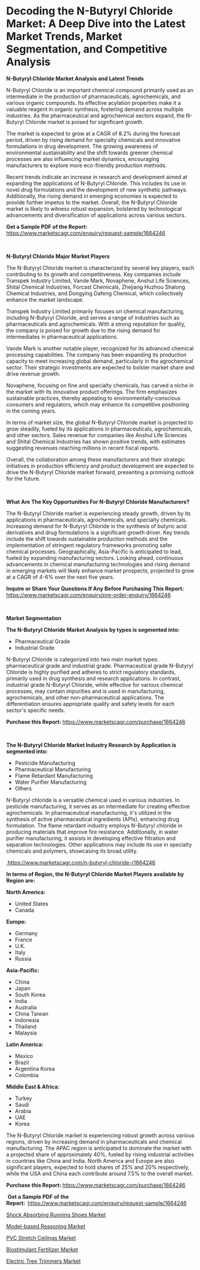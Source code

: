 <p><h1>Decoding the N-Butyryl Chloride Market: A Deep Dive into the Latest Market Trends, Market Segmentation, and Competitive Analysis</h1></p><p><strong>N-Butyryl Chloride Market Analysis and Latest Trends</strong></p>
<p><p>N-Butyryl Chloride is an important chemical compound primarily used as an intermediate in the production of pharmaceuticals, agrochemicals, and various organic compounds. Its effective acylation properties make it a valuable reagent in organic synthesis, fostering demand across multiple industries. As the pharmaceutical and agrochemical sectors expand, the N-Butyryl Chloride market is poised for significant growth. </p><p>The market is expected to grow at a CAGR of 8.2% during the forecast period, driven by rising demand for specialty chemicals and innovative formulations in drug development. The growing awareness of environmental sustainability and the shift towards greener chemical processes are also influencing market dynamics, encouraging manufacturers to explore more eco-friendly production methods.</p><p>Recent trends indicate an increase in research and development aimed at expanding the applications of N-Butyryl Chloride. This includes its use in novel drug formulations and the development of new synthetic pathways. Additionally, the rising demand in emerging economies is expected to provide further impetus to the market. Overall, the N-Butyryl Chloride market is likely to witness robust expansion, bolstered by technological advancements and diversification of applications across various sectors.</p></p>
<p><strong>Get a Sample PDF of the Report:&nbsp;</strong> <a href="https://www.marketscagr.com/enquiry/request-sample/1664246?utm_campaign=1944&utm_medium=2&utm_source=Github&utm_content=ia&utm_term=27122024&utm_id=n-butyryl-chloride">https://www.marketscagr.com/enquiry/request-sample/1664246</a></p>
<p>&nbsp;</p>
<p><strong>N-Butyryl Chloride Major Market Players</strong></p>
<p><p>The N-Butyryl Chloride market is characterized by several key players, each contributing to its growth and competitiveness. Key companies include Transpek Industry Limited, Vande Mark, Novaphene, Anshul Life Sciences, Shital Chemical Industries, Forcast Chemicals, Zhejiang Huzhou Shalong Chemical Industries, and Dongying Dafeng Chemical, which collectively enhance the market landscape.</p><p>Transpek Industry Limited primarily focuses on chemical manufacturing, including N-Butyryl Chloride, and serves a range of industries such as pharmaceuticals and agrochemicals. With a strong reputation for quality, the company is poised for growth due to the rising demand for intermediates in pharmaceutical applications.</p><p>Vande Mark is another notable player, recognized for its advanced chemical processing capabilities. The company has been expanding its production capacity to meet increasing global demand, particularly in the agrochemical sector. Their strategic investments are expected to bolster market share and drive revenue growth.</p><p>Novaphene, focusing on fine and specialty chemicals, has carved a niche in the market with its innovative product offerings. The firm emphasizes sustainable practices, thereby appealing to environmentally-conscious consumers and regulators, which may enhance its competitive positioning in the coming years.</p><p>In terms of market size, the global N-Butyryl Chloride market is projected to grow steadily, fueled by its applications in pharmaceuticals, agrochemicals, and other sectors. Sales revenue for companies like Anshul Life Sciences and Shital Chemical Industries has shown positive trends, with estimates suggesting revenues reaching millions in recent fiscal reports.</p><p>Overall, the collaboration among these manufacturers and their strategic initiatives in production efficiency and product development are expected to drive the N-Butyryl Chloride market forward, presenting a promising outlook for the future.</p></p>
<p>&nbsp;</p>
<p><strong>What Are The Key Opportunities For N-Butyryl Chloride Manufacturers?</strong></p>
<p><p>The N-Butyryl Chloride market is experiencing steady growth, driven by its applications in pharmaceuticals, agrochemicals, and specialty chemicals. Increasing demand for N-Butyryl Chloride in the synthesis of butyric acid derivatives and drug formulations is a significant growth driver. Key trends include the shift towards sustainable production methods and the implementation of stringent regulatory frameworks promoting safer chemical processes. Geographically, Asia-Pacific is anticipated to lead, fueled by expanding manufacturing sectors. Looking ahead, continuous advancements in chemical manufacturing technologies and rising demand in emerging markets will likely enhance market prospects, projected to grow at a CAGR of 4-6% over the next five years.</p></p>
<p><strong>Inquire or Share Your Questions If Any Before Purchasing This Report:</strong> <a href="https://www.marketscagr.com/enquiry/pre-order-enquiry/1664246?utm_campaign=1944&utm_medium=2&utm_source=Github&utm_content=ia&utm_term=27122024&utm_id=n-butyryl-chloride">https://www.marketscagr.com/enquiry/pre-order-enquiry/1664246</a></p>
<p>&nbsp;</p>
<p><strong>Market Segmentation</strong></p>
<p><strong>The N-Butyryl Chloride Market Analysis by types is segmented into:</strong></p>
<p><ul><li>Pharmaceutical Grade</li><li>Industrial Grade</li></ul></p>
<p><p>N-Butyryl Chloride is categorized into two main market types: pharmaceutical grade and industrial grade. Pharmaceutical grade N-Butyryl Chloride is highly purified and adheres to strict regulatory standards, primarily used in drug synthesis and research applications. In contrast, industrial grade N-Butyryl Chloride, while effective for various chemical processes, may contain impurities and is used in manufacturing, agrochemicals, and other non-pharmaceutical applications. The differentiation ensures appropriate quality and safety levels for each sector's specific needs.</p></p>
<p><strong>Purchase this Report:&nbsp;</strong><a href="https://www.marketscagr.com/purchase/1664246?utm_campaign=1944&utm_medium=2&utm_source=Github&utm_content=ia&utm_term=27122024&utm_id=n-butyryl-chloride">https://www.marketscagr.com/purchase/1664246</a></p>
<p>&nbsp;</p>
<p><strong>The N-Butyryl Chloride Market Industry Research by Application is segmented into:</strong></p>
<p><ul><li>Pesticide Manufacturing</li><li>Pharmaceutical Manufacturing</li><li>Flame Retardant Manufacturing</li><li>Water Purifier Manufacturing</li><li>Others</li></ul></p>
<p><p>N-Butyryl chloride is a versatile chemical used in various industries. In pesticide manufacturing, it serves as an intermediate for creating effective agrochemicals. In pharmaceutical manufacturing, it's utilized in the synthesis of active pharmaceutical ingredients (APIs), enhancing drug formulation. The flame retardant industry employs N-Butyryl chloride in producing materials that improve fire resistance. Additionally, in water purifier manufacturing, it assists in developing effective filtration and separation technologies. Other applications may include its use in specialty chemicals and polymers, showcasing its broad utility.</p></p>
<p><a href="https://www.marketscagr.com/n-butyryl-chloride-r1664246?utm_campaign=1944&utm_medium=2&utm_source=Github&utm_content=ia&utm_term=27122024&utm_id=n-butyryl-chloride">&nbsp;https://www.marketscagr.com/n-butyryl-chloride-r1664246</a></p>
<p><strong>In terms of Region, the N-Butyryl Chloride Market Players available by Region are:</strong></p>
<p>
    <p> <strong> North America: </strong>
        <ul>
            <li>United States</li>
            <li>Canada</li>
        </ul>
        </p> 
    <p> <strong> Europe: </strong>
        <ul>
            <li>Germany</li>
            <li>France</li>
            <li>U.K.</li>
            <li>Italy</li>
            <li>Russia</li>
        </ul>
        </p> 
    <p> <strong> Asia-Pacific: </strong>
        <ul>
            <li>China</li>
            <li>Japan</li>
            <li>South Korea</li>
            <li>India</li>
            <li>Australia</li>
            <li>China Taiwan</li>
            <li>Indonesia</li>
            <li>Thailand</li>
            <li>Malaysia</li>
        </ul>
        </p> 
    <p> <strong> Latin America: </strong>
        <ul>
            <li>Mexico</li>
            <li>Brazil</li>
            <li>Argentina Korea</li>
            <li>Colombia</li>
        </ul>
        </p> 
    <p> <strong> Middle East & Africa: </strong>
        <ul>
            <li>Turkey</li>
            <li>Saudi</li>
            <li>Arabia</li>
            <li>UAE</li>
            <li>Korea</li>
        </ul>
    </p>
    </p>
<p><p>The N-Butyryl Chloride market is experiencing robust growth across various regions, driven by increasing demand in pharmaceuticals and chemical manufacturing. The APAC region is anticipated to dominate the market with a projected share of approximately 40%, fueled by rising industrial activities in countries like China and India. North America and Europe are also significant players, expected to hold shares of 25% and 20% respectively, while the USA and China each contribute around 7.5% to the overall market.</p></p>
<p><strong>Purchase this Report: </strong><a href="https://www.marketscagr.com/purchase/1664246?utm_campaign=1944&utm_medium=2&utm_source=Github&utm_content=ia&utm_term=27122024&utm_id=n-butyryl-chloride">https://www.marketscagr.com/purchase/1664246</a></p>
<p>&nbsp;<strong>Get a Sample PDF of the Report:&nbsp;&nbsp;</strong><a href="https://www.marketscagr.com/enquiry/request-sample/1664246?utm_campaign=1944&utm_medium=2&utm_source=Github&utm_content=ia&utm_term=27122024&utm_id=n-butyryl-chloride">https://www.marketscagr.com/enquiry/request-sample/1664246</a></p>
<p><strong></strong></p>
<p><p><a href="https://www.linkedin.com/pulse/insightful-analysis-shock-absorbing-running-shoes-market-whkae?utm_campaign=1944&utm_medium=2&utm_source=Github&utm_content=ia&utm_term=27122024&utm_id=n-butyryl-chloride">Shock Absorbing Running Shoes Market</a></p><p><a href="https://github.com/MarciaRunte/Market-Research-Report-List-1/blob/main/model-based-reasoning-market.md?utm_campaign=1944&utm_medium=2&utm_source=Github&utm_content=ia&utm_term=27122024&utm_id=n-butyryl-chloride">Model-based Reasoning Market</a></p><p><a href="https://www.linkedin.com/pulse/p-factrackr-ho6he?utm_campaign=1944&utm_medium=2&utm_source=Github&utm_content=ia&utm_term=27122024&utm_id=n-butyryl-chloride">PVC Stretch Ceilings Market</a></p><p><a href="https://www.linkedin.com/pulse/market-study-biostimulant-fertilizer-size-dynamics-expected-growth-jtg9f?utm_campaign=1944&utm_medium=2&utm_source=Github&utm_content=ia&utm_term=27122024&utm_id=n-butyryl-chloride">Biostimulant Fertilizer Market</a></p><p><a href="https://www.linkedin.com/pulse/emerging-opportunities-challenges-global-electric-tree-81uwe?utm_campaign=1944&utm_medium=2&utm_source=Github&utm_content=ia&utm_term=27122024&utm_id=n-butyryl-chloride">Electric Tree Trimmers Market</a></p></p>